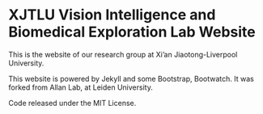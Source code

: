 # XJTLU Vision Intelligence and Biomedical Exploration Lab Website

This is the website of our research group at Xi’an Jiaotong-Liverpool University.

This website is powered by Jekyll and some Bootstrap, Bootwatch. It was forked from Allan Lab, at Leiden University. 


Code released under the MIT License.

